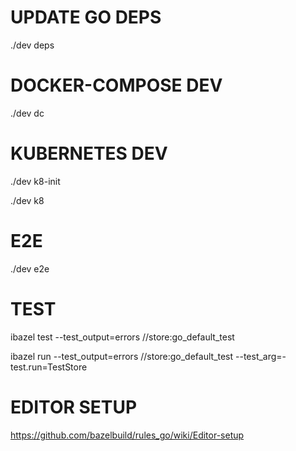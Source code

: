 # UPDATE GO DEPS

./dev deps

# DOCKER-COMPOSE DEV

./dev dc

# KUBERNETES DEV

./dev k8-init

./dev k8

# E2E

./dev e2e

# TEST

ibazel test --test_output=errors //store:go_default_test

ibazel run --test_output=errors //store:go_default_test --test_arg=-test.run=TestStore

# EDITOR SETUP

https://github.com/bazelbuild/rules_go/wiki/Editor-setup
